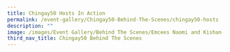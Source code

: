```yaml
---
title: Chingay50 Hosts In Action
permalink: /event-gallery/Chingay50-Behind-The-Scenes/chingay50-hosts
description: ""
image: /images/Event Gallery/Behind The Scenes/Emcees Naomi and Kishan-01.jpg
third_nav_title: Chingay50 Behind The Scenes
---
```

